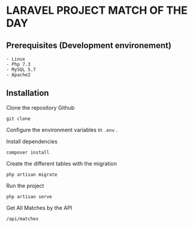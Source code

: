 # LARAVEL PROJECT MATCH OF THE DAY

## Prerequisites (Development environement)
    - Linux
    - Php 7.3
    - MySQL 5.7
    - Apache2
## Installation

Clone the repository Github

```
git clone 
```

Configure the environment variables in `.env`  .

Install dependencies

```
composer install
```

Create the different tables with the migration

```
php artisan migrate
```

Run the project

```
php artisan serve
```

Get All Matches by the API

```
/api/matches
```



